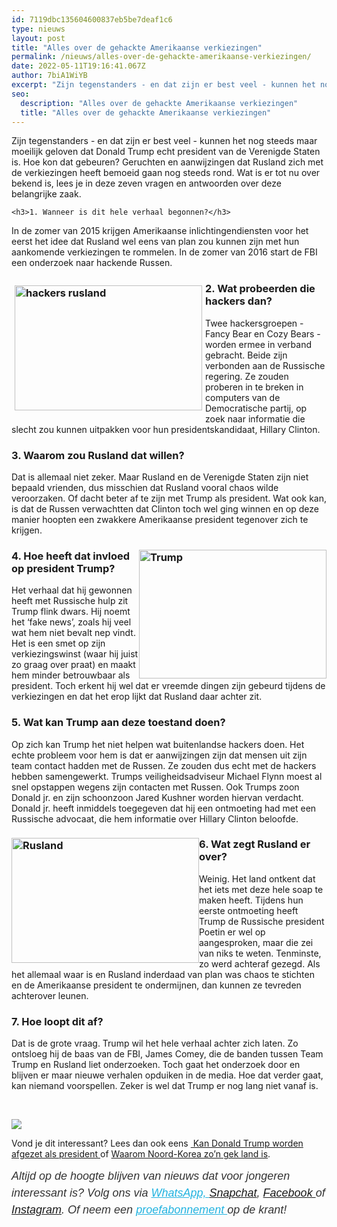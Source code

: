 ```yaml
---
id: 7119dbc135604600837eb5be7deaf1c6
type: nieuws
layout: post
title: "Alles over de gehackte Amerikaanse verkiezingen"
permalink: /nieuws/alles-over-de-gehackte-amerikaanse-verkiezingen/
date: 2022-05-11T19:16:41.067Z
author: 7biA1WiYB
excerpt: "Zijn tegenstanders - en dat zijn er best veel - kunnen het nog steeds maar moeilijk geloven dat Donald Trump echt president van de Verenigde Staten is. Hoe kon dat gebeuren? Geruchten en aanwijzingen dat Rusland zich met de verkiezingen heeft bemoeid gaan nog steeds rond. Wat is er tot nu over bekend is, lees je in deze zeven vragen en antwoorden over deze belangrijke zaak.  "
seo:
  description: "Alles over de gehackte Amerikaanse verkiezingen"
  title: "Alles over de gehackte Amerikaanse verkiezingen"
---
```

Zijn tegenstanders - en dat zijn er best veel - kunnen het nog steeds maar moeilijk geloven dat Donald Trump echt president van de Verenigde Staten is. Hoe kon dat gebeuren? Geruchten en aanwijzingen dat Rusland zich met de verkiezingen heeft bemoeid gaan nog steeds rond. Wat is er tot nu over bekend is, lees je in deze zeven vragen en antwoorden over deze belangrijke zaak.  

    <h3>1. Wanneer is dit hele verhaal begonnen?</h3>
<p>In de zomer van 2015 krijgen Amerikaanse inlichtingendiensten voor het eerst het idee dat Rusland wel eens van plan zou kunnen zijn met hun aankomende verkiezingen te rommelen. In de zomer van 2016 start de FBI een onderzoek naar hackende Russen.</p>
<h3><div class="media media-element-container media-default media-float-left"><div id="file-418259" class="file file-image file-image-jpeg">

        
  
  <div class="content">
    <img alt="hackers rusland" title="Foto: Pexels" height="1281" width="1920" style="width: 300px; height: 200px; float: left; margin: 5px;" class="media-element file-default" data-delta="1" src="https://original.sevendays.nl/sites/default/files/hacker-1446193_1920_0.jpg">  </div>

  
</div>
</div>2. Wat probeerden die hackers dan?</h3>
<p>Twee hackersgroepen - Fancy Bear en Cozy Bears - worden ermee in verband gebracht. Beide zijn verbonden aan de Russische regering. Ze zouden proberen in te breken in computers van de Democratische partij, op zoek naar informatie die slecht zou kunnen uitpakken voor hun presidentskandidaat, Hillary Clinton.</p>
<h3>3. Waarom zou Rusland dat willen?</h3>
<p>Dat is allemaal niet zeker. Maar Rusland en de Verenigde Staten zijn niet bepaald vrienden, dus misschien dat Rusland vooral chaos wilde veroorzaken. Of dacht beter af te zijn met Trump als president. Wat ook kan, is dat de Russen verwachtten dat Clinton toch wel ging winnen en op deze manier hoopten een zwakkere Amerikaanse president tegenover zich te krijgen.</p>
<h3><div class="media media-element-container media-default media-float-right"><div id="file-418249" class="file file-image file-image-jpeg">

        
  
  <div class="content">
    <img alt="Trump" title="Beeld: ANP" height="2084" width="3037" style="width: 300px; height: 206px; float: right;" class="media-element file-default" data-delta="2" src="https://original.sevendays.nl/sites/default/files/ANP-52244393.jpg">  </div>

  
</div>
</div>4. Hoe heeft dat invloed op president Trump?</h3>
<p>Het verhaal dat hij gewonnen heeft met Russische hulp zit Trump flink dwars. Hij noemt het ‘fake news’, zoals hij veel wat hem niet bevalt nep vindt. Het is een smet op zijn verkiezingswinst (waar hij juist zo graag over praat) en maakt hem minder betrouwbaar als president. Toch erkent hij wel dat er vreemde dingen zijn gebeurd tijdens de verkiezingen en dat het erop lijkt dat Rusland daar achter zit.</p>
<h3>5. Wat kan Trump aan deze toestand doen?</h3>
<p>Op zich kan Trump het niet helpen wat buitenlandse hackers doen. Het echte probleem voor hem is dat er aanwijzingen zijn dat mensen uit zijn team contact hadden met de Russen. Ze zouden dus echt met de hackers hebben samengewerkt. Trumps veiligheidsadviseur Michael Flynn moest al snel opstappen wegens zijn contacten met Russen. Ook Trumps zoon Donald jr. en zijn schoonzoon Jared Kushner worden hiervan verdacht. Donald jr. heeft inmiddels toegegeven dat hij een ontmoeting had met een Russische advocaat, die hem informatie over Hillary Clinton beloofde.</p>
<h3><div class="media media-element-container media-default media-float-left"><div id="file-418250" class="file file-image file-image-jpeg">

        
  
  <div class="content">
    <img alt="Rusland" title="Beeld: Pixabay" height="1280" width="1920" style="width: 300px; height: 200px; float: left;" class="media-element file-default" data-delta="2" src="https://original.sevendays.nl/sites/default/files/flag-1192635_1920.jpg">  </div>

  
</div>
</div>6. Wat zegt Rusland er over?</h3>
<p>Weinig. Het land ontkent dat het iets met deze hele soap te maken heeft. Tijdens hun eerste ontmoeting heeft Trump de Russische president Poetin er wel op aangesproken, maar die zei van niks te weten. Tenminste, zo werd achteraf gezegd. Als het allemaal waar is en Rusland inderdaad van plan was chaos te stichten en de Amerikaanse president te ondermijnen, dan kunnen ze tevreden achterover leunen.</p>
<h3>7. Hoe loopt dit af?</h3>
<p>Dat is de grote vraag. Trump wil het hele verhaal achter zich laten. Zo ontsloeg hij de baas van de FBI, James Comey, die de banden tussen Team Trump en Rusland liet onderzoeken. Toch gaat het onderzoek door en blijven er maar nieuwe verhalen opduiken in de media. Hoe dat verder gaat, kan niemand voorspellen. Zeker is wel dat Trump er nog lang niet vanaf is.</p>
<p> </p>
<div class="kader">
<p><img class="kaderafbeelding" src="https://original.sevendays.nl/sites/default/files/ff.png"></p>
<p>Vond je dit interessant? Lees dan ook eens <a href=" https://original.sevendays.nl/nieuws/kan-donald-trump-worden-afgezet-als-president"> Kan Donald Trump worden afgezet als president </a>of <a href="https://original.sevendays.nl/nieuws/waarom-noord-korea-zon-gek-land">Waarom Noord-Korea zo’n gek land is</a>.</p>
<p><em style="box-sizing: inherit; color: rgb(51, 51, 51); font-family: &quot;PT Sans&quot;, sans-serif; font-size: 18px; line-height: 27px;">Altijd op de hoogte blijven van nieuws dat voor jongeren interessant is? Volg ons via </em><em style="box-sizing: inherit; color: rgb(34, 179, 224); transition: color 0.3s ease; font-family: &quot;PT Sans&quot;, sans-serif; font-size: 18px; line-height: 27px;"><a href="https://original.sevendays.nl/whatsapp" style="box-sizing: inherit; color: rgb(34, 179, 224); transition: color 0.3s ease; font-family: &quot;PT Sans&quot;, sans-serif; font-size: 18px; line-height: 27px;">WhatsApp, </a></em><em style="box-sizing: inherit; color: rgb(51, 51, 51); font-family: &quot;PT Sans&quot;, sans-serif; font-size: 18px; line-height: 27px;"><a href="https://www.snapchat.com/add/sevendaysnl">Snapchat</a>, <a href="https://www.facebook.com/7Daysnl?ref=bookmarks">Facebook </a>of <a href="https://instagram.com/7DAysnl/">Instagram</a>. Of </em><em style="box-sizing: inherit; color: rgb(51, 51, 51); font-family: &quot;PT Sans&quot;, sans-serif; font-size: 18px; line-height: 27px;">neem een </em><a href="https://abonneren.sevendays.nl/abonneren/abonnementen/ae/artikel" style="box-sizing: inherit; color: rgb(34, 179, 224); transition: color 0.3s ease; font-family: &quot;PT Sans&quot;, sans-serif; font-size: 18px; line-height: 27px;"><em style="box-sizing: inherit;">proefabonnement </em></a><em style="box-sizing: inherit; color: rgb(51, 51, 51); font-family: &quot;PT Sans&quot;, sans-serif; font-size: 18px; line-height: 27px;">op de krant!</em></p>
</div>
  
